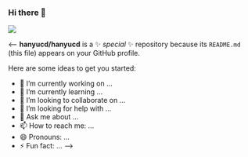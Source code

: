### Hi there 👋

[![](https://github-readme-stats.vercel.app/api?username=hanyucd&theme=tokyonight)](https://github.com/anuraghazra/github-readme-stats)

<--
**hanyucd/hanyucd** is a ✨ _special_ ✨ repository because its `README.md` (this file) appears on your GitHub profile.

Here are some ideas to get you started:

- 🔭 I’m currently working on ...
- 🌱 I’m currently learning ...
- 👯 I’m looking to collaborate on ...
- 🤔 I’m looking for help with ...
- 💬 Ask me about ...
- 📫 How to reach me: ...
- 😄 Pronouns: ...
- ⚡ Fun fact: ...
-->
